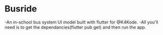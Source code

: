 # Busride
<p>
 -An in-school bus system UI model built with flutter for @K4Kode.
 -All you'll need is to get the dependancies(flutter pub get) and then run the app.</p>
